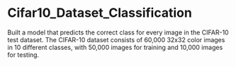 # Cifar10_Dataset_Classification
Built a model that predicts the correct class for every image in the CIFAR-10 test dataset. The CIFAR-10 dataset consists of 60,000 32x32 color images in 10 different classes, with 50,000 images for training and 10,000 images for testing.

